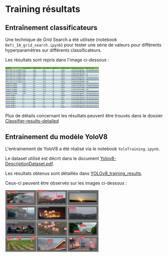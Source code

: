 # Training résultats

## Entraînement classificateurs

Une technique de Grid Search a été utilisée (notebook `Defi_IA_grid_search.ipynb`) pour tester une série de valeurs pour différents hyperparamètres sur différents classificateurs.

Les résultats sont repris dans l'image ci-dessous : 

<img src=https://github.com/loicreboursiere/HackIA_2024_GRP_2/blob/main/training/classifier-gridsearch-results.png width="300">

Plus de détails concernant les résultats peuvent être trouvés dans le dossier [Classifier-results-detailed](https://github.com/loicreboursiere/HackIA_2024_GRP_2/blob/main/training/Classifier-results-detailed)


## Entrainement du modèle YoloV8

L'entrainement de YoloV8 a été réalisé via le notebook `YoloTraining.ipynb`.

Le dataset utilisé est décrit dans le document [Yolov8-DescriptionDataset.pdf]().

Les résultats obtenus sont détaillés dans [YOLOv8_training_results]().

Ceux-ci peuvent être observés sur les images ci-dessous :

<img src=https://github.com/loicreboursiere/HackIA_2024_GRP_2/blob/main/training/YoloV8-results.png width="300">

